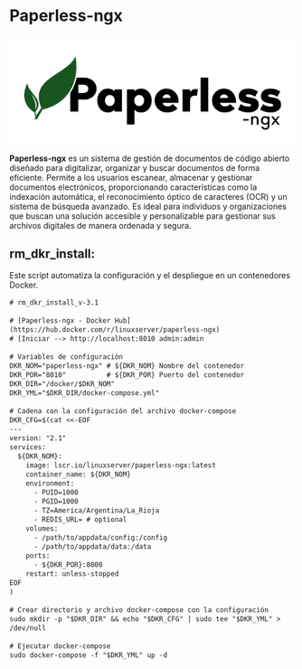 # Paperless-ngx
![](./paperless-ngx-banner.png)

**Paperless-ngx** es un sistema de gestión de documentos de código abierto diseñado para digitalizar, organizar y buscar documentos de forma eficiente. Permite a los usuarios escanear, almacenar y gestionar documentos electrónicos, proporcionando características como la indexación automática, el reconocimiento óptico de caracteres (OCR) y un sistema de búsqueda avanzado. Es ideal para individuos y organizaciones que buscan una solución accesible y personalizable para gestionar sus archivos digitales de manera ordenada y segura.


## rm_dkr_install:
Este script automatiza la configuración y el despliegue en un contenedores Docker.

```shell
# rm_dkr_install_v-3.1

# [Paperless-ngx - Docker Hub](https://hub.docker.com/r/linuxserver/paperless-ngx)
# [Iniciar --> http://localhost:8010 admin:admin

# Variables de configuración
DKR_NOM="paperless-ngx" # ${DKR_NOM} Nombre del contenedor
DKR_POR="8010"          # ${DKR_POR} Puerto del contenedor
DKR_DIR="/docker/$DKR_NOM"
DKR_YML="$DKR_DIR/docker-compose.yml"

# Cadena con la configuración del archivo docker-compose
DKR_CFG=$(cat <<-EOF
---
version: "2.1"
services:
  ${DKR_NOM}:
    image: lscr.io/linuxserver/paperless-ngx:latest
    container_name: ${DKR_NOM}
    environment:
      - PUID=1000
      - PGID=1000
      - TZ=America/Argentina/La_Rioja
      - REDIS_URL= # optional
    volumes:
      - /path/to/appdata/config:/config
      - /path/to/appdata/data:/data
    ports:
      - ${DKR_POR}:8000
    restart: unless-stopped
EOF
)

# Crear directorio y archivo docker-compose con la configuración
sudo mkdir -p "$DKR_DIR" && echo "$DKR_CFG" | sudo tee "$DKR_YML" > /dev/null

# Ejecutar docker-compose
sudo docker-compose -f "$DKR_YML" up -d

```
